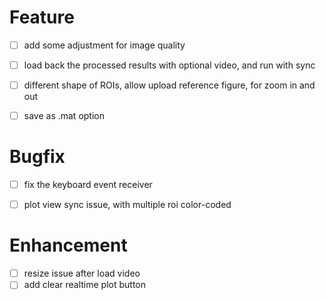 # Feature

- [ ] add some adjustment for image quality
- [ ] load back the processed results with optional video, and run with sync
- [ ] different shape of ROIs, allow upload reference figure, for zoom in and out
- [ ] save as .mat option


# Bugfix

- [ ] fix the keyboard event receiver
- [ ] plot view sync issue, with multiple roi color-coded


# Enhancement

- [ ] resize issue after load video
- [ ] add clear realtime plot button